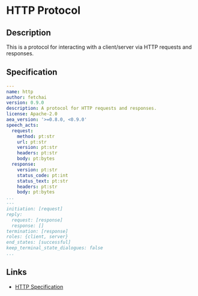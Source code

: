 # HTTP Protocol

## Description

This is a protocol for interacting with a client/server via HTTP requests and responses.

## Specification

```yaml
---
name: http
author: fetchai
version: 0.9.0
description: A protocol for HTTP requests and responses.
license: Apache-2.0
aea_version: '>=0.8.0, <0.9.0'
speech_acts:
  request:
    method: pt:str
    url: pt:str
    version: pt:str
    headers: pt:str
    body: pt:bytes
  response:
    version: pt:str
    status_code: pt:int
    status_text: pt:str
    headers: pt:str
    body: pt:bytes
...
---
initiation: [request]
reply:
  request: [response]
  response: []
termination: [response]
roles: {client, server}
end_states: [successful]
keep_terminal_state_dialogues: false
...
```

## Links

* <a href="https://www.w3.org/Protocols/rfc2616/rfc2616.html" target="_blank">HTTP Specification</a>

